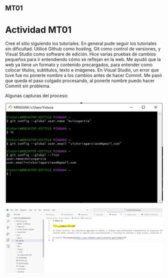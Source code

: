 ## MT01

# Actividad MT01
Cree el sitio siguiendo los tutoriales. En general pude seguir los tutoriales sin dificultad.
Utilicé Github como hosting, Git como control de versiones, y Visual Studio como software de edición.
Hice varias pruebas de cambios pequeños para ir entendiendo cómo se reflejan en la web. 
Me ayudó que la web ya tiene un formato y contenido precargados, para entender como colocar títulos, subtítulos, texto e imágenes.
En Visual Studio, un error que tuve fue no ponerle nombre a los cambios antes de hacer Commit. Me pasó que queda el paso colgado procesando, al ponerle nombre puedo hacer Commit sin problema.

Algunas capturas del proceso:

![](../images/configgitbash.jpg)

![](../images/aboutred.jpg)
